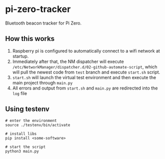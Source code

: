 # pi-zero-tracker

Bluetooth beacon tracker for Pi Zero.

## How this works

1. Raspberry pi is configured to automatically connect to a wifi network at startup.
2. Immediately after that, the NM dispatcher will execute `/etc/NetworkManager/dispatcher.d/02-github-automate-script`,
which will pull the newest code from `test` branch and execute `start.sh` script.
3. `start.sh` will launch the virtual test environment and then execute the main project through `main.py`
4. All errors and output from `start.sh` and `main.py` are redirected into the `log` file

## Using testenv

```
# enter the environment
source ./testenv/bin/activate

# install libs
pip install <some-software>

# start the script
python3 main.py
```